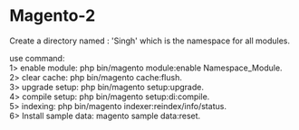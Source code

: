 # Magento-2
Create a directory named : 'Singh'  which is the namespace for all modules.

use command: <br/>
1> enable module: php bin/magento module:enable Namespace_Module. <br/>
2> clear cache:  php bin/magento cache:flush. <br/>
3> upgrade setup: php bin/magento setup:upgrade. <br/>
4> compile setup: php bin/magento setup:di:compile. <br/>
5> indexing: php bin/magento indexer:reindex/info/status. <br/>
6> Install sample data: magento sample data:reset.
